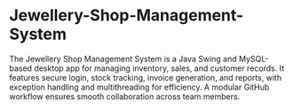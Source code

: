 # Jewellery-Shop-Management-System
The Jewellery Shop Management System is a Java Swing and MySQL-based desktop app for managing inventory, sales, and customer records. It features secure login, stock tracking, invoice generation, and reports, with exception handling and multithreading for efficiency. A modular GitHub workflow ensures smooth collaboration across team members.
